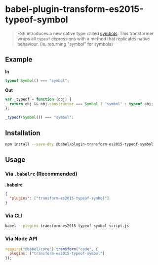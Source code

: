 # babel-plugin-transform-es2015-typeof-symbol

> ES6 introduces a new native type called [symbols](https://babeljs.io/learn-es2015/#ecmascript-2015-features-symbols). This transformer wraps all `typeof` expressions with a method that replicates native behaviour. (ie. returning "symbol" for symbols)

## Example

**In**

```javascript
typeof Symbol() === "symbol";
```

**Out**

```javascript
var _typeof = function (obj) {
  return obj && obj.constructor === Symbol ? "symbol" : typeof obj;
};

_typeof(Symbol()) === "symbol";
```

## Installation

```sh
npm install --save-dev @babel/plugin-transform-es2015-typeof-symbol
```

## Usage

### Via `.babelrc` (Recommended)

**.babelrc**

```json
{
  "plugins": ["transform-es2015-typeof-symbol"]
}
```

### Via CLI

```sh
babel --plugins transform-es2015-typeof-symbol script.js
```

### Via Node API

```javascript
require("@babel/core").transform("code", {
  plugins: ["transform-es2015-typeof-symbol"]
});
```
